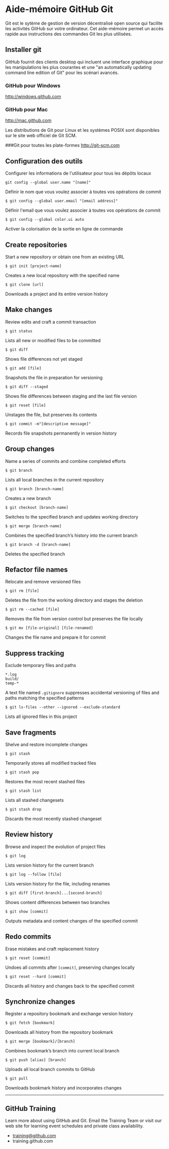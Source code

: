 # Aide-mémoire GitHub Git

Git est le sytème de gestion de version décentralisé open source qui facilite les activités GitHub sur votre ordinateur. Cet aide-mémoire permet un accès rapide aux instructions des commandes Git les plus utilisées.

## Installer git
GitHub fournit des clients desktop qui incluent une interface graphique pour les manipulations les plus courantes et une "an automatically updating command line edition of Git" pour les scénari avancés.

### GitHub pour Windows
http://windows.github.com

### GitHub pour Mac
http://mac.github.com

Les distributions de Git pour Linux et les systèmes POSIX sont disponibles sur le site web officiel de Git SCM.

###Git pour toutes les plate-formes
http://git-scm.com

## Configuration des outils
Configurer les informations de l'utilisateur pour tous les dépôts locaux


```git config --global user.name "[name]"```

Définir le nom que vous voulez associer à toutes vos opérations de commit


```$ git config --global user.email "[email address]"```

Définir l'email que vous voulez associer à toutes vos opérations de commit


```$ git config --global color.ui auto```

Activer la colorisation de la sortie en ligne de commande

## Create repositories
Start a new repository or obtain one from an existing URL


```$ git init [project-name]```

Creates a new local repository with the specified name


```$ git clone [url]```

Downloads a project and its entire version history

## Make changes
Review edits and craft a commit transaction


```$ git status```

Lists all new or modified files to be committed


```$ git diff```

Shows file differences not yet staged


```$ git add [file]```

Snapshots the file in preparation for versioning


```$ git diff --staged```

Shows file differences between staging and the last file version


```$ git reset [file]```

Unstages the file, but preserves its contents


```$ git commit -m"[descriptive message]"```

Records file snapshots permanently in version history

## Group changes
Name a series of commits and combine completed efforts


```$ git branch```

Lists all local branches in the current repository


```$ git branch [branch-name]```

Creates a new branch


```$ git checkout [branch-name]```

Switches to the specified branch and updates working directory


```$ git merge [branch-name]```

Combines the specified branch’s history into the current branch


```$ git branch -d [branch-name]```

Deletes the specified branch


## Refactor file names
Relocate and remove versioned files


```$ git rm [file]```

Deletes the file from the working directory and stages the deletion


```$ git rm --cached [file]```

Removes the file from version control but preserves the file locally


```$ git mv [file-original] [file-renamed]```

Changes the file name and prepare it for commit

## Suppress tracking
Exclude temporary files and paths

```
*.log
build/
temp-*
```

A text file named `.gitignore` suppresses accidental versioning of files and paths matching the specified patterns


```$ git ls-files --other --ignored --exclude-standard```

Lists all ignored files in this project

## Save fragments
Shelve and restore incomplete changes


```$ git stash```

Temporarily stores all modified tracked files


```$ git stash pop```

Restores the most recent stashed files


```$ git stash list```

Lists all stashed changesets


```$ git stash drop```

Discards the most recently stashed changeset

## Review history
Browse and inspect the evolution of project files


```$ git log```

Lists version history for the current branch


```$ git log --follow [file]```

Lists version history for the file, including renames


```$ git diff [first-branch]...[second-branch]```

Shows content differences between two branches


```$ git show [commit]```

Outputs metadata and content changes of the specified commit

## Redo commits
Erase mistakes and craft replacement history


```$ git reset [commit]```

Undoes all commits after `[commit]`, preserving changes locally


```$ git reset --hard [commit]```

Discards all history and changes back to the specified commit

## Synchronize changes
Register a repository bookmark and exchange version history


```$ git fetch [bookmark]```

Downloads all history from the repository bookmark


```$ git merge [bookmark]/[branch]```

Combines bookmark’s branch into current local branch


```$ git push [alias] [branch]```

Uploads all local branch commits to GitHub


```$ git pull```

Downloads bookmark history and incorporates changes

---

## GitHub Training
Learn more about using GitHub and Git. Email the Training Team or visit our web site for learning event schedules and private class availability.

* training@github.com
* training.github.com
